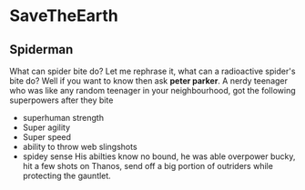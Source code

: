 # SaveTheEarth
## Spiderman
What can spider bite do? Let me rephrase it, what can a radioactive spider's bite do?
Well if you want to know then ask **peter parker**. A nerdy teenager who was like any random teenager in your neighbourhood, got the following superpowers after they bite
* superhuman strength
* Super agility
* Super speed
* ability to throw web slingshots
* spidey sense
His abilties know no bound, he was able overpower bucky, hit a few shots on Thanos, send off a big portion of outriders while protecting the gauntlet.

